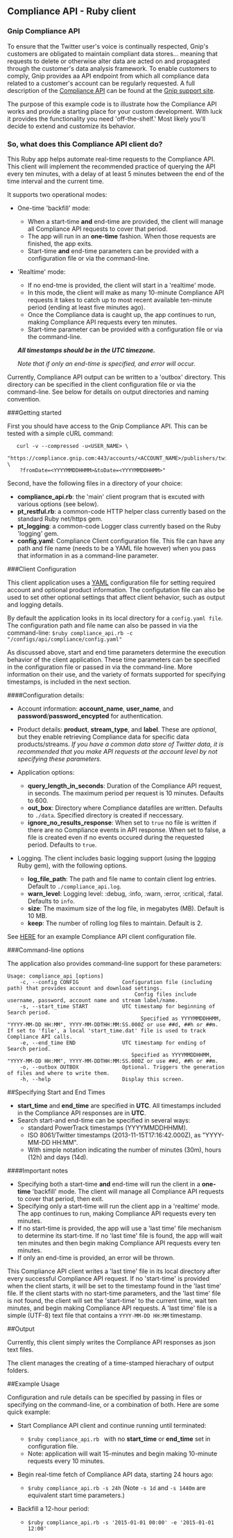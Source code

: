 ## Compliance API - Ruby client

### Gnip Compliance API

To ensure that the Twitter user's voice is continually respected, Gnip's customers are obligated to maintain compliant data stores... meaning that requests to delete or otherwise alter data are acted on and propagated through the customer's data analysis framework. To enable customers to comply, Gnip provides aa API endpoint from which all compliance data related to a customer's account can be regularly requested. A full description of the [Compliance API](http://support.gnip.com/apis/compliance_api/) can be found at the [Gnip support site](http://support.gnip.com).

The purpose of this example code is to illustrate how the Compliance API works and provide a starting place for your custom development. With luck it provides the functionality you need 'off-the-shelf.' Most likely you'll decide to extend and customize its behavior.

### So, what does this Compliance API client do?

This Ruby app helps automate real-time requests to the Compliance API. This client will implement the recommended practice of querying the API every ten minutes, with a delay of at least 5 minutes between the end of the time interval and the current time. 

It supports two operational modes:

* One-time 'backfill' mode:
   * When a start-time __and__ end-time are provided, the client will manage all Compliance API requests to cover that period.
   * The app will run in an __one-time__ fashion. When those requests are finished, the app exits. 
   * Start-time __and__ end-time parameters can be provided with a configuration file or via the command-line.
   
* 'Realtime' mode: 
   * If no end-tme is provided, the client will start in a 'realtime' mode. 
   * In this mode, the client will make as many 10-minute Compliance API requests it takes to catch up to most recent available ten-minute period (ending at least five minutes ago).
   * Once the Compliance data is caught up, the app continues to run, making Compliance API requests every ten minutes. 
   * Start-time parameter can be provided with a configuration file or via the command-line. 
 
    **_All timestamps should be in the UTC timezone._**

    _Note that if only an end-time is specified, and error will occur._

Currently, Compliance API output can be written to a 'outbox' directory. This directory can be specified in the client configuration file or via the command-line. See below for details on output directories and naming convention.

###Getting started

First you should have access to the Gnip Compliance API. This can be tested with a simple cURL command:

```
   curl -v --compressed -u<USER_NAME> \
    "https://compliance.gnip.com:443/accounts/<ACCOUNT_NAME>/publishers/twitter \
    ?fromDate=<YYYYMMDDHHMM>&toDate=<YYYYMMDDHHMM>"
```

Second, have the following files in a directory of your choice:

* __compliance_api.rb__: the 'main' client program that is excuted with various options (see below).
* __pt_restful.rb__: a common-code HTTP helper class currently based on the standard Ruby net/https gem.
* __pt_logging__: a common-code Logger class currently based on the Ruby 'logging' gem.
* __config.yaml__: Compliance Client configuration file. This file can have any path and file name (needs to be a YAML file however) when you pass that information in as a command-line parameter.

###Client Configuration

This client application uses a [YAML](http://www.yaml.org/) configuration file for setting required account and optional product information. The configutation file can also be used to set other optional settings that affect client behavior, such as output and logging details.

By default the application looks in its local directory for a ```config.yaml file```. The configuration path and file name can also be passed in via the command-line:
   ```$ruby compliance_api.rb -c "/configs/api/compliance/config.yaml" ```

As discussed above, start and end time parameters determine the execution behavior of the client application. These time parameters can be specified in the configuration file or passed in via the command-line. More information on their use, and the variety of formats supported for specifying timestamps, is included in the next section.

####Configuration details:

  * Account information: __account_name__, __user_name__, and __password__/__password_encypted__ for authentication.
  * Product details: __product__, __stream_type__, and __label__. These are *optional*, but they enable retrieving Compliance data for specific data products/streams. *If you have a common data store of Twitter data, it is recommended that you make API requests at the account level by not specifying these parameters.*
  * Application options:
      * __query_length_in_seconds__: Duration of the Compliance API request, in seconds. The maximum period per request is 10 minutes. Defaults to 600.
      * __out_box__: Directory where Compliance datafiles are written. Defaults to ```./data```. Specified directory is created if neccessary.
      * __ignore_no_results_response__: When set to ```true``` no file is written if there are no Compliance events in API response. When set to false, a file is created even if no events occured during the requested period. Defaults to ```true```.

  * Logging. The client includes basic logging support (using the [logging](https://github.com/TwP/logging) Ruby gem), with the following options.

    * __log_file_path__: The path and file name to contain client log entries. Default to ```./compliance_api.log```.
    * __warn_level__: Logging level: :debug, :info, :warn, :error, :critical, :fatal. Defaults to ```info```.
    * __size__: The maximum size of the log file, in megabytes (MB). Default is 10 MB.
    * __keep__: The number of rolling log files to maintain. Default is 2.

See [HERE](https://github.com/jimmoffitt/rbComplianceAPI/blob/master/example_config.yaml) for an example Compliance API client configuration file.

###Command-line options

The application also provides command-line support for these parameters:

```
Usage: compliance_api [options]
    -c, --config CONFIG              Configuration file (including path) that provides account and download settings.
                                         Config files include username, password, account name and stream label/name.
    -s, --start_time START           UTC timestamp for beginning of Search period.
                                           Specified as YYYYMMDDHHMM, "YYYY-MM-DD HH:MM", YYYY-MM-DDTHH:MM:SS.000Z or use ##d, ##h or ##m. If set to 'file', a local 'start_time.dat' file is used to track Compliance API calls.
    -e, --end_time END               UTC timestamp for ending of Search period.
                                        Specified as YYYYMMDDHHMM, "YYYY-MM-DD HH:MM", YYYY-MM-DDTHH:MM:SS.000Z or use ##d, ##h or ##m.
    -o, --outbox OUTBOX              Optional. Triggers the generation of files and where to write them.
    -h, --help                       Display this screen.

```

##Specifying Start and End Times

* __start_time__ and __end_time__ are specified in __UTC__. All timestamps included in the Compliance API responses are in __UTC__.
* Search start-and end-time can be specified in several ways: 
    * standard PowerTrack timestamps (YYYYMMDDHHMM).
    * ISO 8061/Twitter timestamps (2013-11-15T17:16:42.000Z), as "YYYY-MM-DD HH:MM".
    * With simple notation indicating the number of minutes (30m), hours (12h) and days (14d).

####Important notes
* Specifying both a start-time __and__ end-time will run the client in a __one-time__ 'backfill' mode. The client will manage all Compliance API requests to cover that period, then exit. 
* Specifying only a start-time will run the client app in a 'realtime' mode. The app continues to run, making Compliance API requests every ten minutes. 
* If no start-time is provided, the app will use a 'last time' file mechanism to determine its start-time. If no 'last time' file is found, the app will wait ten minutes and then begin making Compliance API requests every ten minutes.
* If only an end-time is provided, an error will be thrown.

This Compliance API client writes a 'last time' file in its local directory after every successful Compliance API request. If no 'start-time' is provided when the client starts, it will be set to the timestamp found in the 'last time' file. If the client starts with no start-time parameters, and the 'last time' file is not found, the client will set the 'start-time' to the current time, wait ten minutes, and begin making Compliance API requests.  A 'last time' file is a simple (UTF-8) text file that contains a ```YYYY-MM-DD HH:MM``` timestamp. 

##Output

Currently, this client simply writes the Compliance API responses as json text files.

The client manages the creating of a time-stamped hierachary of output folders.


##Example Usage

Configuration and rule details can be specified by passing in files or specifying on the command-line, or a combination of both.  Here are some quick example:

* Start Compliance API client and continue running until terminated: 
  *  ```$ruby compliance_api.rb ``` with no __start_time__ or __end_time__ set in configuration file.
  *  Note: application will wait 15-minutes and begin making 10-minute requests every 10 minutes.

* Begin real-time fetch of Compliance API data, starting 24 hours ago: 
  * ```$ruby compliance_api.rb -s 24h```  (Note ```-s 1d``` and ```-s 1440m``` are equivalent start time parameters.) 

* Backfill a 12-hour period:
  * ```$ruby compliance_api.rb -s '2015-01-01 00:00' -e '2015-01-01 12:00' ```









